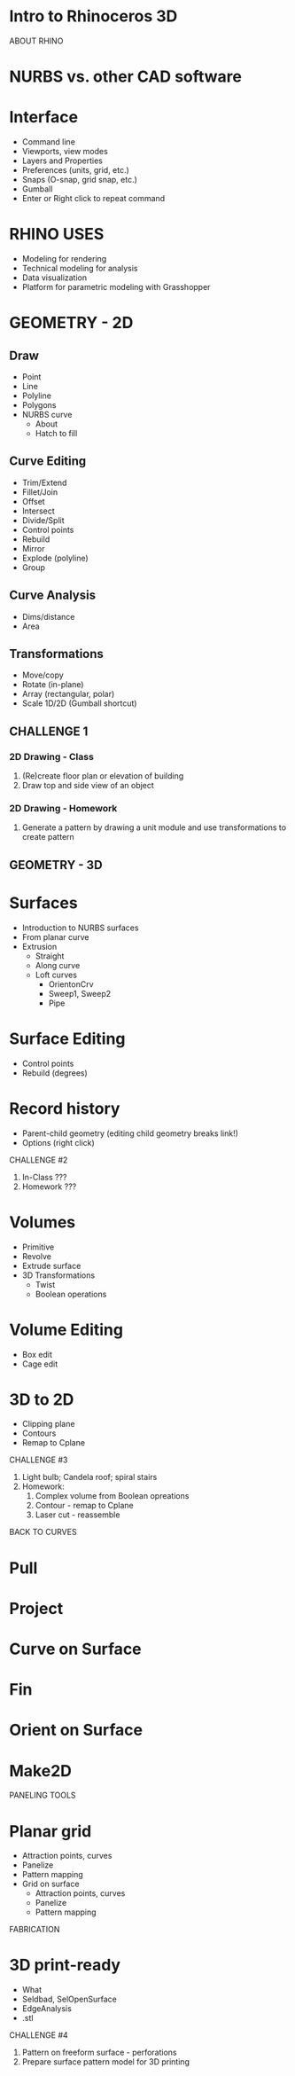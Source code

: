 # Intro to Rhinoceros 3D

ABOUT RHINO
# NURBS vs. other CAD software

# Interface
- Command line
- Viewports, view modes
- Layers and Properties
- Preferences (units, grid, etc.)
- Snaps (O-snap, grid snap, etc.)
- Gumball
- Enter or Right click to repeat command


# RHINO USES
- Modeling for rendering
- Technical modeling for analysis
- Data visualization
- Platform for parametric modeling with Grasshopper




# GEOMETRY - 2D
## Draw
- Point
- Line
- Polyline
- Polygons
- NURBS curve
   - About
   - Hatch to fill


## Curve Editing
- Trim/Extend
- Fillet/Join
- Offset
- Intersect
- Divide/Split
- Control points
- Rebuild
- Mirror
- Explode (polyline)
- Group


## Curve Analysis
- Dims/distance
- Area


## Transformations
- Move/copy
- Rotate (in-plane)
- Array (rectangular, polar)
- Scale 1D/2D (Gumball shortcut)


## CHALLENGE 1
### 2D Drawing - Class
   1. (Re)create floor plan or elevation of building
   2. Draw top and side view of an object


### 2D Drawing - Homework
   1. Generate a pattern by drawing a unit module and use transformations to create pattern


## GEOMETRY - 3D
# Surfaces
- Introduction to NURBS surfaces
- From planar curve
- Extrusion
   - Straight
   - Along curve
   - Loft curves
      - OrientonCrv
      - Sweep1, Sweep2
      - Pipe


# Surface Editing
- Control points
- Rebuild (degrees)


# Record history
- Parent-child geometry (editing child geometry breaks link!)
- Options (right click)


CHALLENGE #2
1. In-Class ???
2. Homework ???


# Volumes
- Primitive
- Revolve
- Extrude surface
- 3D Transformations
   - Twist
   - Boolean operations


# Volume Editing
- Box edit
- Cage edit


# 3D to 2D
- Clipping plane
- Contours
- Remap to Cplane


CHALLENGE #3
1. Light bulb; Candela roof; spiral stairs
2. Homework:
   1. Complex volume from Boolean opreations
   2. Contour - remap to Cplane
   3. Laser cut - reassemble


BACK TO CURVES
# Pull
# Project
# Curve on Surface
# Fin
# Orient on Surface
# Make2D


PANELING TOOLS
# Planar grid
- Attraction points, curves
- Panelize
- Pattern mapping
- Grid on surface
   - Attraction points, curves
   - Panelize
   - Pattern mapping


FABRICATION
# 3D print-ready
- What
- Seldbad, SelOpenSurface
- EdgeAnalysis
- .stl


CHALLENGE #4
1. Pattern on freeform surface - perforations
2. Prepare surface pattern model for 3D printing
